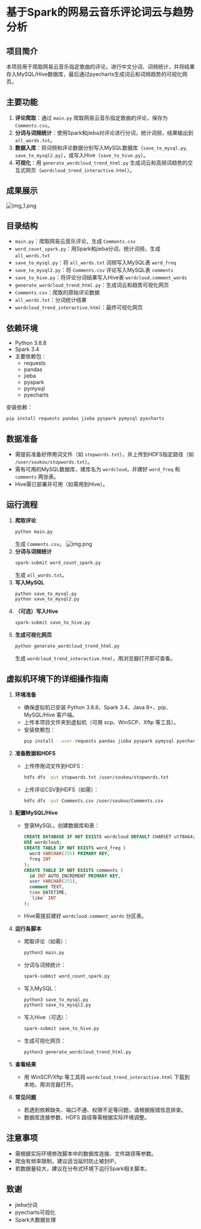 # 基于Spark的网易云音乐评论词云与趋势分析

## 项目简介
本项目用于爬取网易云音乐指定歌曲的评论，进行中文分词、词频统计，并将结果存入MySQL/Hive数据库，最后通过pyecharts生成词云和词频趋势的可视化网页。

## 主要功能
1. **评论爬取**：通过 `main.py` 爬取网易云音乐指定歌曲的评论，保存为 `Comments.csv`。
2. **分词与词频统计**：使用Spark和jieba对评论进行分词，统计词频，结果输出到 `all_words.txt`。
3. **数据入库**：将词频和评论数据分别写入MySQL数据库（`save_to_mysql.py`, `save_to_mysql2.py`），或写入Hive（`save_to_hive.py`）。
4. **可视化**：用 `generate_wordcloud_trend_html.py` 生成词云和高频词趋势的交互式网页（`wordcloud_trend_interactive.html`）。

## 成果展示
![img_1.png](img_1.png)

## 目录结构
- `main.py`：爬取网易云音乐评论，生成 `Comments.csv`
- `word_count_spark.py`：用Spark和jieba分词，统计词频，生成 `all_words.txt`
- `save_to_mysql.py`：将 `all_words.txt` 词频写入MySQL表 `word_freq`
- `save_to_mysql2.py`：将 `Comments.csv` 评论写入MySQL表 `comments`
- `save_to_hive.py`：将评论分词结果写入Hive表 `wordcloud.comment_words`
- `generate_wordcloud_trend_html.py`：生成词云和趋势可视化网页
- `Comments.csv`：爬取的原始评论数据
- `all_words.txt`：分词统计结果
- `wordcloud_trend_interactive.html`：最终可视化网页

## 依赖环境
- Python 3.8.8
- Spark 3.4
- 主要依赖包：
  - requests
  - pandas
  - jieba
  - pyspark
  - pymysql
  - pyecharts

安装依赖：
```bash
pip install requests pandas jieba pyspark pymysql pyecharts
```

## 数据准备
- 需提前准备好停用词文件（如 `stopwords.txt`），并上传到HDFS指定路径（如 `/user/soukou/stopwords.txt`）。
- 需有可用的MySQL数据库，建库名为 `wordcloud`，并建好 `word_freq` 和 `comments` 两张表。
- Hive需已部署并可用（如需用到Hive）。

## 运行流程
1. **爬取评论**
   ```bash
   python main.py
   ```
   生成 `Comments.csv`。
![img.png](img.png)
2. **分词与词频统计**
   ```bash
   spark-submit word_count_spark.py
   ```
   生成 `all_words.txt`。
3. **写入MySQL**
   ```bash
   python save_to_mysql.py
   python save_to_mysql2.py
   ```
4. **（可选）写入Hive**
   ```bash
   spark-submit save_to_hive.py
   ```
5. **生成可视化网页**
   ```bash
   python generate_wordcloud_trend_html.py
   ```
   生成 `wordcloud_trend_interactive.html`，用浏览器打开即可查看。

## 虚拟机环境下的详细操作指南

1. **环境准备**
   - 确保虚拟机已安装 Python 3.8.8、Spark 3.4、Java 8+、pip、MySQL/Hive 客户端。
   - 上传本项目文件夹到虚拟机（可用 scp、WinSCP、Xftp 等工具）。
   - 安装依赖包：
     ```bash
     pip install --user requests pandas jieba pyspark pymysql pyecharts
     ```
2. **准备数据和HDFS**
   - 上传停用词文件到HDFS：
     ```bash
     hdfs dfs -put stopwords.txt /user/soukou/stopwords.txt
     ```
   - 上传评论CSV到HDFS（如需）：
     ```bash
     hdfs dfs -put Comments.csv /user/soukou/Comments.csv
     ```
3. **配置MySQL/Hive**
   - 登录MySQL，创建数据库和表：
     ```sql
     CREATE DATABASE IF NOT EXISTS wordcloud DEFAULT CHARSET utf8mb4;
     USE wordcloud;
     CREATE TABLE IF NOT EXISTS word_freq (
       word VARCHAR(255) PRIMARY KEY,
       freq INT
     );
     CREATE TABLE IF NOT EXISTS comments (
       id INT AUTO_INCREMENT PRIMARY KEY,
       user VARCHAR(255),
       comment TEXT,
       time DATETIME,
       `like` INT
     );
     ```
   - Hive需提前建好 `wordcloud.comment_words` 分区表。
4. **运行各脚本**
   - 爬取评论（如需）：
     ```bash
     python3 main.py
     ```
   - 分词与词频统计：
     ```bash
     spark-submit word_count_spark.py
     ```
   - 写入MySQL：
     ```bash
     python3 save_to_mysql.py
     python3 save_to_mysql2.py
     ```
   - 写入Hive（可选）：
     ```bash
     spark-submit save_to_hive.py
     ```
   - 生成可视化网页：
     ```bash
     python3 generate_wordcloud_trend_html.py
     ```
5. **查看结果**
   - 用 WinSCP/Xftp 等工具将 `wordcloud_trend_interactive.html` 下载到本地，用浏览器打开。

6. **常见问题**
   - 若遇到依赖缺失、端口不通、权限不足等问题，请根据报错信息排查。
   - 数据库连接参数、HDFS 路径等需根据实际环境调整。

## 注意事项
- 需根据实际环境修改脚本中的数据库连接、文件路径等参数。
- 爬虫有频率限制，建议适当延时防止被封IP。
- 若数据量较大，建议在分布式环境下运行Spark相关脚本。

## 致谢
- jieba分词
- pyecharts可视化
- Spark大数据处理 
